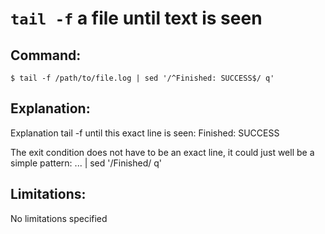 # `tail -f` a file until text is seen

## Command:
```
$ tail -f /path/to/file.log | sed '/^Finished: SUCCESS$/ q'
```

## Explanation:
Explanation
tail -f until this exact line is seen:
Finished: SUCCESS

The exit condition does not have to be an exact line, it could just well be a simple pattern:
... | sed '/Finished/ q'

## Limitations:
No limitations specified

